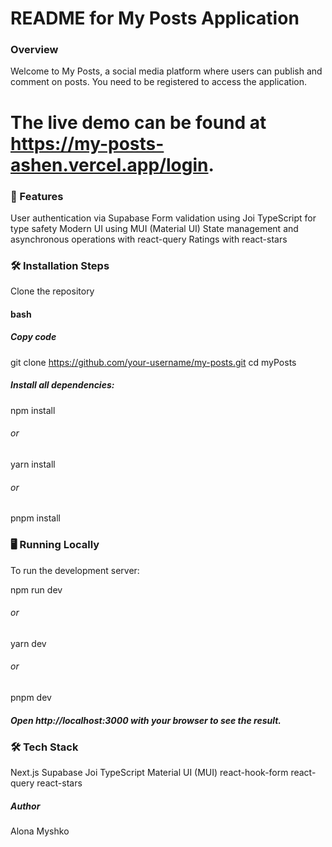 # README for My Posts Application

### Overview
Welcome to My Posts, a social media platform where users can publish and comment on posts. 
You need to be registered to access the application.

#  The live demo can be found at https://my-posts-ashen.vercel.app/login.

###  🚀 Features
User authentication via Supabase
Form validation using Joi
TypeScript for type safety
Modern UI using MUI (Material UI)
State management and asynchronous operations with react-query
Ratings with react-stars

###  🛠 Installation Steps
Clone the repository
#### bash
##### Copy code
git clone https://github.com/your-username/my-posts.git
cd myPosts

##### Install all dependencies:
npm install
###### or
yarn install
###### or
pnpm install

###  🖥️ Running Locally
To run the development server:

npm run dev
###### or
yarn dev
###### or
pnpm dev

#####  Open http://localhost:3000 with your browser to see the result.

### 🛠️ Tech Stack
Next.js
Supabase
Joi
TypeScript
Material UI (MUI)
react-hook-form
react-query
react-stars

##### Author
Alona Myshko
